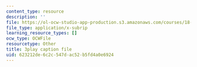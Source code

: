 ```yaml
---
content_type: resource
description: ''
file: https://ol-ocw-studio-app-production.s3.amazonaws.com/courses/18-01sc-single-variable-calculus-fall-2010/623212de6c2c547dac52b5fd4a0e6924_4Q37iOyBq44.vtt
file_type: application/x-subrip
learning_resource_types: []
ocw_type: OCWFile
resourcetype: Other
title: 3play caption file
uid: 623212de-6c2c-547d-ac52-b5fd4a0e6924
---
```

